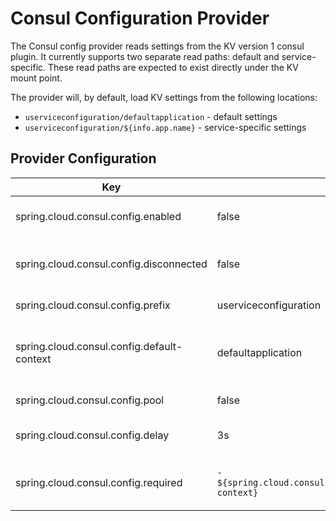 # Consul Configuration Provider

The Consul config provider reads settings from the KV version 1 consul plugin.
It currently supports two separate read paths: default and service-specific.
These read paths are expected to exist directly under the KV mount point.

The provider will, by default, load KV settings from the following locations:

- `userviceconfiguration/defaultapplication` - default settings
- `userviceconfiguration/${info.app.name}` - service-specific settings

## Provider Configuration

| Key                                        | Default                                                                                | Required | Description                                                 |
|--------------------------------------------|----------------------------------------------------------------------------------------|----------|-------------------------------------------------------------|
| spring.cloud.consul.config.enabled         | false                                                                                  | Optional | Enable loading configuration from consul KV                 |
| spring.cloud.consul.config.disconnected    | false                                                                                  | Optional | Activate "disconnected" mode for CLI commands               |
| spring.cloud.consul.config.prefix          | userviceconfiguration                                                                  | Optional | Consul KV mount point                                       |
| spring.cloud.consul.config.default-context | defaultapplication                                                                     | Optional | KV folder path under mount point containing global settings |
| spring.cloud.consul.config.pool            | false                                                                                  | Optional | Pool consul connections                                     |
| spring.cloud.consul.config.delay           | 3s                                                                                     | Optional | Retry delay after KV setting retrieval failure              |
| spring.cloud.consul.config.required        | `- ${spring.cloud.consul.config.prefix}/${spring.cloud.consul.config.default-context}` | Optional | KV settings paths that _must_ return KV values              |
